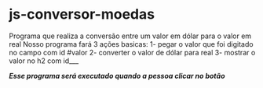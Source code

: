 #  js-conversor-moedas
 Programa que realiza a conversão entre um valor em dólar para o valor em real
 Nosso programa fará 3 ações basicas:
 1- pegar o valor que foi digitado no campo com id #valor
 2- converter o valor de dólar para real
 3- mostrar o valor no h2 com id___

 ***Esse programa será executado quando a pessoa clicar no botão***


